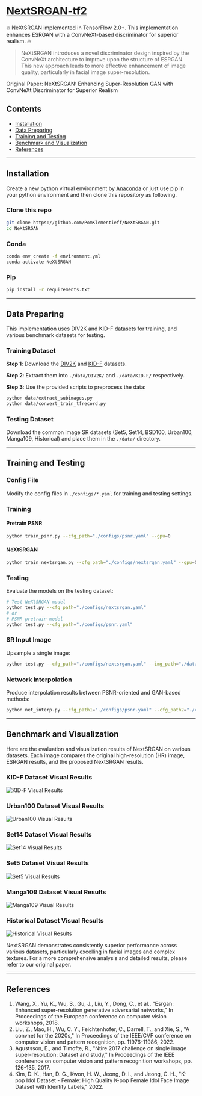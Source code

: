# [NextSRGAN-tf2](https://github.com/PomKlementieff/NeXtSRGAN)

:fire: NeXtSRGAN implemented in TensorFlow 2.0+. This implementation enhances ESRGAN with a ConvNeXt-based discriminator for superior realism. :fire:

> NeXtSRGAN introduces a novel discriminator design inspired by the ConvNeXt architecture to improve upon the structure of ESRGAN. This new approach leads to more effective enhancement of image quality, particularly in facial image super-resolution.

Original Paper: NeXtSRGAN: Enhancing Super-Resolution GAN with ConvNeXt Discriminator for Superior Realism

## Contents

* [Installation](#Installation)
* [Data Preparing](#Data-Preparing)
* [Training and Testing](#Training-and-Testing)
* [Benchmark and Visualization](#Benchmark-and-Visualization)
* [References](#References)

***

## Installation

Create a new python virtual environment by [Anaconda](https://www.anaconda.com/) or just use pip in your python environment and then clone this repository as following.

### Clone this repo
```bash
git clone https://github.com/PomKlementieff/NeXtSRGAN.git
cd NeXtSRGAN
```

### Conda
```bash
conda env create -f environment.yml
conda activate NeXtSRGAN
```

### Pip

```bash
pip install -r requirements.txt
```

****

## Data Preparing

This implementation uses DIV2K and KID-F datasets for training, and various benchmark datasets for testing.

### Training Dataset

**Step 1**: Download the [DIV2K](https://data.vision.ee.ethz.ch/cvl/DIV2K/) and [KID-F](https://github.com/PCEO-AI-CLUB/KID-F) datasets.

**Step 2**: Extract them into `./data/DIV2K/` and `./data/KID-F/` respectively.

**Step 3**: Use the provided scripts to preprocess the data:
```bash
python data/extract_subimages.py
python data/convert_train_tfrecord.py
```

### Testing Dataset

Download the common image SR datasets (Set5, Set14, BSD100, Urban100, Manga109, Historical) and place them in the `./data/` directory.

****

## Training and Testing

### Config File
Modify the config files in `./configs/*.yaml` for training and testing settings.

### Training

#### Pretrain PSNR
```bash
python train_psnr.py --cfg_path="./configs/psnr.yaml" --gpu=0
```

#### NeXtSRGAN
```bash
python train_nextsrgan.py --cfg_path="./configs/nextsrgan.yaml" --gpu=0
```

### Testing

Evaluate the models on the testing dataset:

```bash
# Test NeXtSRGAN model
python test.py --cfg_path="./configs/nextsrgan.yaml"
# or
# PSNR pretrain model
python test.py --cfg_path="./configs/psnr.yaml"
```

### SR Input Image

Upsample a single image:

```bash
python test.py --cfg_path="./configs/nextsrgan.yaml" --img_path="./data/your_image.png"
```

### Network Interpolation

Produce interpolation results between PSNR-oriented and GAN-based methods:

```bash
python net_interp.py --cfg_path1="./configs/psnr.yaml" --cfg_path2="./configs/nextsrgan.yaml" --img_path="./data/your_image.png" --save_image=True --save_ckpt=True
```

****

## Benchmark and Visualization

Here are the evaluation and visualization results of NextSRGAN on various datasets. Each image compares the original high-resolution (HR) image, ESRGAN results, and the proposed NextSRGAN results.

### KID-F Dataset Visual Results
![KID-F Visual Results](https://github.com/PomKlementieff/NeXtSRGAN/raw/main/results/KID-F_Visual_Results.jpg)

### Urban100 Dataset Visual Results
![Urban100 Visual Results](https://github.com/PomKlementieff/NeXtSRGAN/raw/main/results/Urban100_Visual_Results.jpg)

### Set14 Dataset Visual Results
![Set14 Visual Results](https://github.com/PomKlementieff/NeXtSRGAN/raw/main/results/Set14_Visual_Results.jpg)

### Set5 Dataset Visual Results
![Set5 Visual Results](https://github.com/PomKlementieff/NeXtSRGAN/raw/main/results/Set5_Visual_Results.jpg)

### Manga109 Dataset Visual Results
![Manga109 Visual Results](https://github.com/PomKlementieff/NeXtSRGAN/raw/main/results/Manga109_Visual_Results.jpg)

### Historical Dataset Visual Results
![Historical Visual Results](https://github.com/PomKlementieff/NeXtSRGAN/raw/main/results/Historical_Visual_Results.jpg)

NextSRGAN demonstrates consistently superior performance across various datasets, particularly excelling in facial images and complex textures. For a more comprehensive analysis and detailed results, please refer to our original paper.

****

## References

1. Wang, X., Yu, K., Wu, S., Gu, J., Liu, Y., Dong, C., et al., "Esrgan: Enhanced super-resolution generative adversarial networks," In Proceedings of the European conference on computer vision workshops, 2018.
2. Liu, Z., Mao, H., Wu, C. Y., Feichtenhofer, C., Darrell, T., and Xie, S., "A convnet for the 2020s," In Proceedings of the IEEE/CVF conference on computer vision and pattern recognition, pp. 11976-11986, 2022.
3. Agustsson, E., and Timofte, R., "Ntire 2017 challenge on single image super-resolution: Dataset and study," In Proceedings of the IEEE conference on computer vision and pattern recognition workshops, pp. 126-135, 2017.
4. Kim, D. K., Han, D. G., Kwon, H. W., Jeong, D. I., and Jeong, C. H., "K-pop Idol Dataset - Female: High Quality K-pop Female Idol Face Image Dataset with Identity Labels," 2022.
